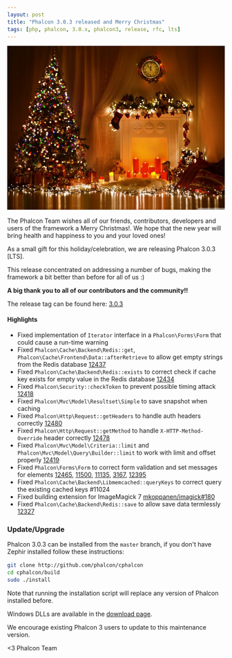 ```yaml
---
layout: post
title: "Phalcon 3.0.3 released and Merry Christmas"
tags: [php, phalcon, 3.0.x, phalcon3, release, rfc, lts]
---
```


![image](/assets/files/2016-12-24-xmas.jpg)

The Phalcon Team wishes all of our friends, contributors, developers and users of the framework a Merry Christmas!. We hope that the new year will bring health and happiness to you and your loved ones!

As a small gift for this holiday/celebration, we are releasing Phalcon 3.0.3 [LTS].

This release concentrated on addressing a number of bugs, making the framework a bit better than before for all of us :)

**A big thank you to all of our contributors and the community!!**

<!--more-->
The release tag can be found here: [3.0.3](https://github.com/phalcon/cphalcon/releases/tag/v3.0.3)

#### Highlights

- Fixed implementation of `Iterator` interface in a `Phalcon\Forms\Form` that could cause a run-time warning
- Fixed `Phalcon\Cache\Backend\Redis::get`, `Phalcon\Cache\Frontend\Data::afterRetrieve` to allow get empty strings from the Redis database [12437](https://github.com/phalcon/cphalcon/issues/12437)
- Fixed `Phalcon\Cache\Backend\Redis::exists` to correct check if cache key exists for empty value in the Redis database [12434](https://github.com/phalcon/cphalcon/issues/12434)
- Fixed `Phalcon\Security::checkToken` to prevent possible timing attack [12418](https://github.com/phalcon/cphalcon/issues/12418)
- Fixed `Phalcon\Mvc\Model\Resultset\Simple` to save snapshot when caching
- Fixed `Phalcon\Http\Request::getHeaders` to handle auth headers correctly [12480](https://github.com/phalcon/cphalcon/issues/12480)
- Fixed `Phalcon\Http\Request::getMethod` to handle `X-HTTP-Method-Override` header correctly [12478](https://github.com/phalcon/cphalcon/issues/12478)
- Fixed `Phalcon\Mvc\Model\Criteria::limit` and `Phalcon\Mvc\Model\Query\Builder::limit` to work with limit and offset properly [12419](https://github.com/phalcon/cphalcon/issues/12419)
- Fixed `Phalcon\Forms\Form` to correct form validation and set messages for elements [12465](https://github.com/phalcon/cphalcon/issues/12465), [11500](https://github.com/phalcon/cphalcon/issues/11500), [11135]((https://github.com/phalcon/cphalcon/issues/11135)), [3167](https://github.com/phalcon/cphalcon/issues/3167), [12395](https://github.com/phalcon/cphalcon/issues/12395)
- Fixed `Phalcon\Cache\Backend\Libmemcached::queryKeys` to correct query the existing cached keys #11024
- Fixed building extension for ImageMagick 7 [mkoppanen/imagick#180](https://github.com/mkoppanen/imagick/issues/180)
- Fixed `Phalcon\Cache\Backend\Redis::save` to allow save data termlessly [12327](https://github.com/phalcon/cphalcon/issues/12327)

### Update/Upgrade

Phalcon 3.0.3 can be installed from the `master` branch, if you don't have Zephir installed follow these instructions:

```sh
git clone http://github.com/phalcon/cphalcon
cd cphalcon/build
sudo ./install
```

Note that running the installation script will replace any version of Phalcon installed before.

Windows DLLs are available in the [download page](https://phalconphp.com/en/download/windows).

We encourage existing Phalcon 3 users to update to this maintenance version.

<3 Phalcon Team
